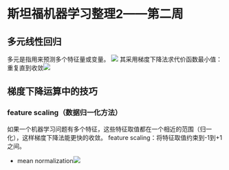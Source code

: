 # 斯坦福机器学习整理2——第二周

## 多元线性回归
多元是指用来预测多个特征量或变量。
<img src="http://www.forkosh.com/mathtex.cgi? h_{\theta}(x)=\theta_{0}x_{0}+\theta_{1}x_{1}+\cdots+\theta_{n}x_{n}=\theta^{T}x,x_{0}=1">
其采用梯度下降法求代价函数最小值：
重复直到收敛<img src="http://www.forkosh.com/mathtex.cgi? \{\theta_{j}: = \theta_{j}-\alpha\frac{\partial}{\partial\theta_{j}}J(\theta_{0},\theta_{1})\}">

## 梯度下降运算中的技巧

### feature scaling（数据归一化方法）
如果一个机器学习问题有多个特征，这些特征取值都在一个相近的范围（归一化），这样梯度下降法能更快的收敛。
feature scaling：将特征取值约束到-1到+1之间。
- mean normalization<img src="http://www.forkosh.com/mathtex.cgi? x=\frac{x-mean}{range}">
